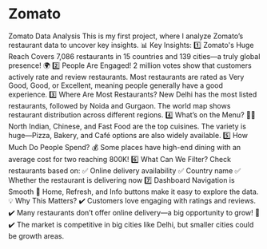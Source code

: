 # Zomato
Zomato Data Analysis
This is my first project, where I analyze Zomato’s restaurant data to uncover key insights.
📊 Key Insights:
1️⃣ Zomato's Huge Reach
Covers 7,086 restaurants in 15 countries and 139 cities—a truly global presence! 🌍
2️⃣ People Are Engaged!
2 million votes show that customers actively rate and review restaurants.
Most restaurants are rated as Very Good, Good, or Excellent, meaning people generally have a good experience.
3️⃣ Where Are Most Restaurants?
New Delhi has the most listed restaurants, followed by Noida and Gurgaon.
The world map shows restaurant distribution across different regions.
4️⃣ What’s on the Menu? 🍕🍜
North Indian, Chinese, and Fast Food are the top cuisines.
The variety is huge—Pizza, Bakery, and Café options are also widely available.
5️⃣ How Much Do People Spend? 💰
Some places have high-end dining with an average cost for two reaching 800K!
6️⃣ What Can We Filter?
Check restaurants based on:
 ✅ Online delivery availability
 ✅ Country name
 ✅ Whether the restaurant is delivering now
7️⃣ Dashboard Navigation is Smooth 🎯
Home, Refresh, and Info buttons make it easy to explore the data.
💡 Why This Matters?
✔️ Customers love engaging with ratings and reviews.
 ✔️ Many restaurants don’t offer online delivery—a big opportunity to grow! 🚀
 ✔️ The market is competitive in big cities like Delhi, but smaller cities could be growth areas.
